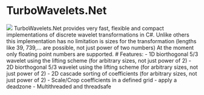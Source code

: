 # TurboWavelets.Net
<img src="https://ci.appveyor.com/api/projects/status/5j9nc0pqnd7aibbh?svg=true">
TurboWavelets.Net provides very fast, flexible and compact implementations of discrete wavelet transformations in C#.
Unlike others this implementation has no limitation is sizes for the transformation (lengths like 39, 739,... are possible, not just power of two numbers) 
At the moment only floating point numbers are supported.
# Features:
- 1D biorthogonal 5/3 wavelet using the lifting scheme (for arbitrary sizes, not just power of 2)
- 2D biorthogonal 5/3 wavelet using the lifting scheme (for arbitrary sizes, not just power of 2)
- 2D cascade sorting of coefficients  (for arbitrary sizes, not just power of 2)
- Scale/Crop coefficients in a defined grid
- apply a deadzone
- Multithreaded and threadsafe
